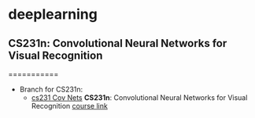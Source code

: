 # deeplearning
## CS231n: Convolutional Neural Networks for Visual Recognition

===========
 - Branch for CS231n:
 	- [cs231 Cov Nets](https://github.com/kapild/deeplearning/tree/cs231n_cov_nets/cs231n_cov_nets) **CS231n**: Convolutional Neural Networks for Visual Recognition [course link](http://cs231n.github.io/)
